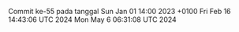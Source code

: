 Commit ke-55 pada tanggal Sun Jan 01 14:00 2023 +0100
Fri Feb 16 14:43:06 UTC 2024
Mon May  6 06:31:08 UTC 2024
